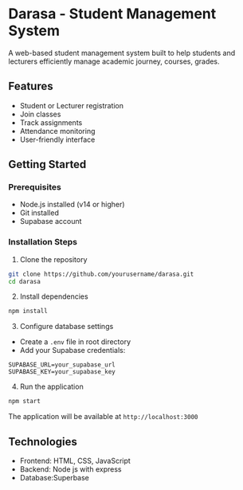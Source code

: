 # Darasa - Student Management System

A web-based student management system built to help students and lecturers efficiently manage academic journey, courses, grades.

## Features

- Student or Lecturer registration
- Join classes
- Track assignments
- Attendance monitoring
- User-friendly interface

## Getting Started

### Prerequisites
- Node.js installed (v14 or higher)
- Git installed
- Supabase account

### Installation Steps

1. Clone the repository
```bash
git clone https://github.com/yourusername/darasa.git
cd darasa
```

2. Install dependencies
```bash
npm install
```

3. Configure database settings
- Create a `.env` file in root directory
- Add your Supabase credentials:
```
SUPABASE_URL=your_supabase_url
SUPABASE_KEY=your_supabase_key
```

4. Run the application
```bash
npm start
```
The application will be available at `http://localhost:3000`

## Technologies

- Frontend: HTML, CSS, JavaScript
- Backend: Node js with express
- Database:Superbase

